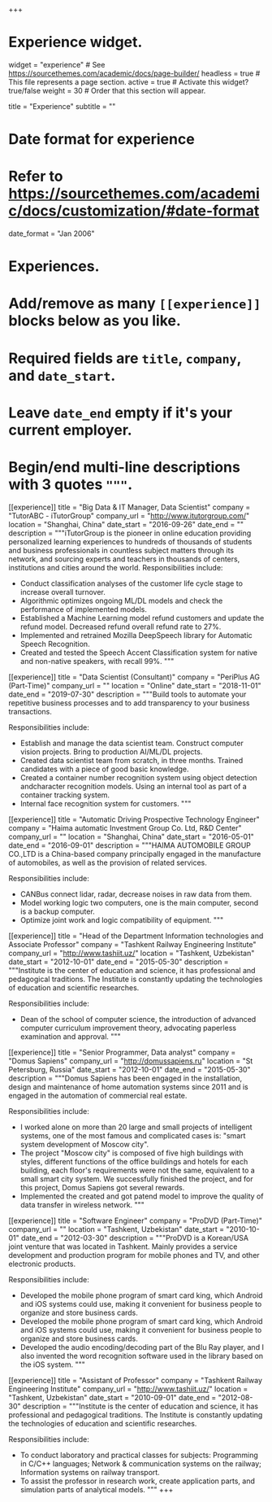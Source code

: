 +++
# Experience widget.
widget = "experience"  # See https://sourcethemes.com/academic/docs/page-builder/
headless = true  # This file represents a page section.
active = true  # Activate this widget? true/false
weight = 30  # Order that this section will appear.

title = "Experience"
subtitle = ""

# Date format for experience
#   Refer to https://sourcethemes.com/academic/docs/customization/#date-format
date_format = "Jan 2006"

# Experiences.
#   Add/remove as many `[[experience]]` blocks below as you like.
#   Required fields are `title`, `company`, and `date_start`.
#   Leave `date_end` empty if it's your current employer.
#   Begin/end multi-line descriptions with 3 quotes `"""`.
[[experience]]
  title = "Big Data & IT Manager, Data Scientist"
  company = "TutorABC - iTutorGroup"
  company_url = "http://www.itutorgroup.com/"
  location = "Shanghai, China"
  date_start = "2016-09-26"
  date_end = ""
  description = """iTutorGroup is the pioneer in online education providing personalized learning experiences to hundreds of thousands of students and business professionals in countless subject matters through its network, and sourcing experts and teachers in thousands of centers, institutions and cities around the world.
  Responsibilities include:
  
  * Conduct classification analyses of the customer life cycle stage to increase overall turnover.
  * Algorithmic optimizes ongoing ML/DL models and check the performance of implemented models.
  * Established a Machine Learning model refund customers and update the refund model. Decreased refund overall refund rate to 27%.
  * Implemented and retrained Mozilla DeepSpeech library for Automatic Speech Recognition.
  * Created and tested the Speech Accent Classification system for native and non-native speakers, with recall 99%.
  """

[[experience]]
  title = "Data Scientist (Consultant)"
  company = "PeriPlus AG (Part-Time)"
  company_url = ""
  location = "Online"
  date_start = "2018-11-01"
  date_end = "2019-07-30"
  description = """Build tools to automate your repetitive business processes and to add transparency to your business transactions.
  
  Responsibilities include:
  
  * Establish and manage the data scientist team. Construct computer vision projects. Bring to production AI/ML/DL projects.
  * Created data scientist team from scratch, in three months. Trained candidates with a piece of good basic knowledge.
  * Created a container number recognition system using object detection andcharacter recognition models. Using an internal tool as part of a container tracking system.
  * Internal face recognition system for customers.
  """

[[experience]]
  title = "Automatic Driving Prospective Technology Engineer"
  company = "Haima automatic Investment Group Co. Ltd, R&D Center"
  company_url = ""
  location = "Shanghai, China"
  date_start = "2016-05-01"
  date_end = "2016-09-01"
  description = """HAIMA AUTOMOBILE GROUP CO.,LTD is a China-based company principally engaged in the manufacture of automobiles, as well as the provision of related services.
  
  Responsibilities include:
  
  * CANBus connect lidar, radar, decrease noises in raw data from them.
  * Model working logic two computers, one is the main computer, second is a backup computer.
  * Optimize joint work and logic compatibility of equipment.
  """
  
[[experience]]
  title = "Head of the Department Information technologies and Associate Professor"
  company = "Tashkent Railway Engineering Institute"
  company_url = "http://www.tashiit.uz/"
  location = "Tashkent, Uzbekistan"
  date_start = "2012-10-01"
  date_end = "2015-05-30"
  description = """Institute is the center of education and science, it has professional and pedagogical traditions. The Institute is constantly updating the technologies of education and scientific researches.

  
  Responsibilities include:
  
  * Dean of the school of computer science, the introduction of advanced computer curriculum improvement theory, advocating paperless examination and approval.
  """

[[experience]]
  title = "Senior Programmer, Data analyst"
  company = "Domus Sapiens"
  company_url = "http://domussapiens.ru"
  location = "St Petersburg, Russia"
  date_start = "2012-10-01"
  date_end = "2015-05-30"
  description = """Domus Sapiens has been engaged in the installation, design and maintenance of home automation systems since 2011 and is engaged in the automation of commercial real estate.
  
  Responsibilities include:
  
  * I worked alone on more than 20 large and small projects of intelligent systems, one of the most famous and complicated cases is: "smart system development of Moscow city".
  * The project "Moscow city" is composed of five high buildings with styles, different functions of the office buildings and hotels for each building, each floor's requirements were not the same, equivalent to a small smart city system. We successfully finished the project, and for this project, Domus Sapiens got several rewards.
  * Implemented the created and got patend model to improve the quality of data transfer in wireless network.
  """
  
[[experience]]
  title = "Software Engineer"
  company = "ProDVD (Part-Time)"
  company_url = ""
  location = "Tashkent, Uzbekistan"
  date_start = "2010-10-01"
  date_end = "2012-03-30"
  description = """ProDVD is a Korean/USA joint venture that was located in Tashkent. Mainly provides a service development and production program for mobile phones and TV, and other electronic products.
  
  Responsibilities include:
  
  * Developed the mobile phone program of smart card king, which Android and iOS systems could use, making it convenient for business people to organize and store business cards.
  * Developed the mobile phone program of smart card king, which Android and iOS systems could use, making it convenient for business people to organize and store business cards.
  * Developed the audio encoding/decoding part of the Blu Ray player, and I also invented the word recognition software used in the library based on the iOS system.
  """
  
[[experience]]
  title = "Assistant of Professor"
  company = "Tashkent Railway Engineering Institute"
  company_url = "http://www.tashiit.uz/"
  location = "Tashkent, Uzbekistan"
  date_start = "2010-09-01"
  date_end = "2012-08-30"
  description = """Institute is the center of education and science, it has professional and pedagogical traditions. The Institute is constantly updating the technologies of education and scientific researches.

  
  Responsibilities include:
  
  * To conduct laboratory and practical classes for subjects: Programming in C/C++ languages; Network & communication systems on the railway; Information systems on railway transport.
  * To assist the professor in research work, create application parts, and simulation parts of analytical models.
  """
+++
